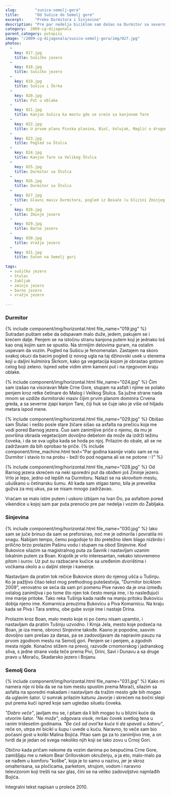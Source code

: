 ```yaml
---
slug:        "susica-semolj-gora"
title:       "Od Sušice do Semolj gore"
excerpt:     "Preko Durmitora i Sinjevine"
description: "Pre par nedelja biciklom sam došao na Durmitor sa severnih obronaka Sinjevine, par puta (peške) zašao u srce masiva i konačno obišao ga južnim obodom. Danas sam to savršeno dopunio obilaskom Durmitora sa severne strane, posetom par jezera koje prošli put nisam video i vožnjom južnim obroncima Sinjevine."
category:  2009-cg-dijagonala
parent_category: putopisi
image: "/2009-cg-dijagonala/susica-semolj-gora/img/027.jpg"
photos:
  -
    key: 017.jpg
    title: Sušičko jezero 
  -
    key: 018.jpg
    title: Sušičko jezero
  -
    key: 019.jpg
    title: Sušica i Škrka
  -
    key: 020.jpg
    title: Put u oblake 
  -
    key: 021.jpg
    title: Kanjon Sušica ka mestu gde se sreće sa kanjonom Tare
  -
    key: 022.jpg
    title: U prvom planu Pivska planina, Bioč, Volujak, Maglić u drugom
  -
    key: 023.jpg
    title: Pogled sa Štulca
  -
    key: 024.jpg
    title: Kanjon Tare sa Velikog Štulca
  -
    key: 025.jpg
    title: Durmitor sa Štulca
  -
    key: 026.jpg
    title: Durmitor sa Štulca
  -
    key: 027.jpg
    title: Glavni masiv Durmitora, pogled iz Bosače (u blizini Zminjeg jezera)
  -
    key: 028.jpg
    title: Zminje jezero
  -
    key: 029.jpg
    title: Barno jezero
  -
    key: 030.jpg
    title: Vražje jezero 
  -
    key: 031.jpg
    title: Suton na Semolj gori
    
tags:
  - sušičko jezero
  - štulac
  - žabljak
  - zminje jezero
  - barno jezero
  - vražje jezero
    
---
```


### Durmitor 

{% include component/img/horizontal.html file_name="019.jpg" %}
Sutradan puštam sebe da odspavam malo duže, jedem, pakujem se i krećem dalje. Penjem se na istočnu stranu kanjona putem 
koji je jednako loš kao onaj kojim sam se spustio. Na strmijim delovima guram, na ostalim uspevam da vozim. Pogled na 
Sušicu je fenomenalan. Zastajem na skoro svakoj okuci da bacim pogled iz novog ugla na taj džinovski usek u stenema 
koji u daljini kulminira Škrkom, kako ga vegetacija kojom je obrastao gotovo celog boji zeleno. Ispred sebe vidim strm 
kameni put i na njegovom kraju oblake.

{% include component/img/horizontal.html file_name="024.jpg" %}
Čim sam izašao na visoravan Male Crne Gore, stupam na asfalt i njime se polako penjem kroz retke četinare do Malog i 
Velikog Štulca. Sa južne strane nada mnom se uzdiže durmitorski masiv čijim prvim planom dominira Crvena greda, a sa 
severne zjapi kanjon Tare, čiji huk se čuje iako je više od hiljadu metara ispod mene.

{% include component/img/horizontal.html file_name="029.jpg" %}
Obišao sam Štulac i nešto posle stare žičare sišao sa asfalta na prečicu koja me vodi pored Barnog jezera. Čuo sam 
zanimljive priče o njemu, da mu je površina obrasla vegetacijom dovoljno debelom da može da izdrži težinu čoveka, i da 
se sva ugiba kada se hoda po njoj. Prilazim do obale, ali se ne zadržavam da bih oprobao te priče.
{% include component/time_machine.html text="Par godina kasnije vratio sam se na Durmitor i stavio to na probu - beži tlo pod nogama ali se ne potone :-)" %}

{% include component/img/horizontal.html file_name="028.jpg" %}
Od Barnog jezera skrećem na neki sporedni put da obiđem još Zminje jezero. Vrlo je lepo, jedno od lepših na Durmitoru. 
Nalazi se na skrovitom mestu, ušuškano u četinarsku šumu. Ali kada sam stigao tamo, bila je prevelika gužva za moj ukus, 
pa se nisam mnogo zadržavao.

Vraćam se malo istim putem i uskoro izbijam na Ivan Do, pa asfaltom pored vikendice u kojoj sam par puta prenoćio pre 
par nedelja i vozim do Žabljaka.

### Sinjevina 

{% include component/img/horizontal.html file_name="030.jpg" %}
Iako sam se juče brinuo da sam se preforsirao, noć me je odmorila i povratila mi snagu. Nabijam tempo, čemu 
pogodoje to što pretežno idem blago nizbrdo i prilično brzo prolazim Pašinu vodu i stupam na obod Sinjevine. Kod 
Bukovice silazim sa magistralnog puta za Šavnik i nastavljam uzanim lokalnim putem za Boan. Krajolik je vrlo 
interesantan, nekako istovremeno pitom i surov. Uz put su razbacane kućice sa uređenim dvorištima i voćkama okolo a u 
daljini stenje i kamenje.

Nastavljam da pratim tok rečice Bukovice skoro do njenog ušća u Tušinju. Ko je pažljivo čitao tekst mog prethodnog putešestvija,
"Durmitor biciklom 2009", verovatno se seća da sam pri pomenu Pive naveo da je ona između ostalog zanimljiva i po tome 
što njen tok često menja ime, i to nasleđujući ime manje pritoke. Tako reka Tušinja kada naiđe na manju pritoku Bukovicu 
dobija njeno ime. Komarnica preuzima Bukovicu a Piva Komarnicu. Na kraju kada se Piva i Tara sretnu, obe gube svoje ime i 
nastaje Drina.

Prolazim kroz Boan, malo mesto koje ni po čemu nisam upamtio, i nastavljam da pratim Tušinju uzvodno. I Krnja Jela, 
mesto koje podseća na Boan, je iza mene, obronci Sinjevine takođe. Kasno je popodne, sasvim dovoljno sam prešao za 
danas, pa se zadovoljavam da napravim pauzu na prvom zgodnom mestu na Semolj gori. Penjem se i penjem, a zgodnih mesta 
nigde. Konačno stižem na prevoj, razvođe crnomorskog i jadranskog sliva, s jedne strane voda teče prema Pivi, Drini, 
Savi i Dunavu a sa druge pravo u Moraču, Skadarsko jezero i Bojanu.

### Semolj Gora 

{% include component/img/horizontal.html file_name="031.jpg" %}
Kako mi namera nije ni bila da se na tom mestu spustim prema Morači, silazim sa asfalta na sporedni makadam i nastavljam 
da tražim mesto gde bih mogao da uglavim šator. U sumrak prilazim katunu Javorje i skrećem na bočni slepi put prema kući 
ispred koje sam ugledao siluetu čoveka.

*"Dobro veče"*, javljam mu se, i pitam da li bih mogao tu u blizini kuće da otvorim šator. *"Ne može"*, odgovara visok, 
mršav čovek svetlog tena u ranim tridesetim godinama. *"Đe ćeš od ovol'ke kuće ti da spavaš u šatoru"*, reče on, utrpa mi 
bicikl u šupu i uvede u kuću. Naravno, to veče sam bio počasni gost u kolibi Malina Bojića. Pitao sam ga za to 
zanimljivo ime, a on tvrdi da je jedan od svega nekoliko njih koji se tako zovu u Crnoj Gori.

Obično kada pričam nekome da vozim danima po bespućima Crne Gore, zamišljaju me u nekom Bear Grillovskom okruženju, a 
ja eto, malo-malo pa se nađem u komforu "kolibe", koja je to samo u nazivu, jer je skroz omalterisana, sa pločicama, 
parketom, strujom, vodom i naravno televizorom koji trešti na sav glas, čini se na veliko zadovoljstvo najmlađih Bojića.

<span class="caption text-muted pull-right">Integralni tekst napisan u proleće 2010.</span>